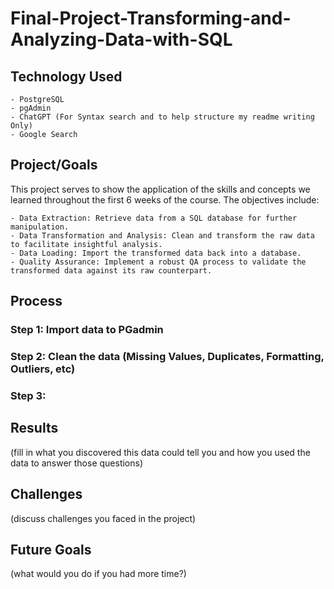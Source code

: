 # Final-Project-Transforming-and-Analyzing-Data-with-SQL

## Technology Used
	- PostgreSQL
	- pgAdmin
	- ChatGPT (For Syntax search and to help structure my readme writing Only)
	- Google Search

## Project/Goals

This project serves to show the application of the skills and concepts we learned throughout the first 6 weeks of the course. The objectives include:

	- Data Extraction: Retrieve data from a SQL database for further manipulation.
	- Data Transformation and Analysis: Clean and transform the raw data to facilitate insightful analysis.
	- Data Loading: Import the transformed data back into a database.
	- Quality Assurance: Implement a robust QA process to validate the transformed data against its raw counterpart.

## Process
### Step 1: Import data to PGadmin
### Step 2: Clean the data (Missing Values, Duplicates, Formatting, Outliers, etc)
### Step 3: 

## Results
(fill in what you discovered this data could tell you and how you used the data to answer those questions)

## Challenges 
(discuss challenges you faced in the project)

## Future Goals
(what would you do if you had more time?)
